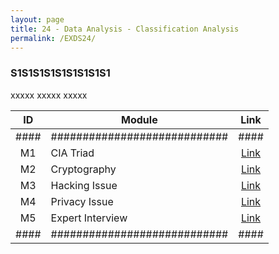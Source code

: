 ```yaml
---
layout: page
title: 24 - Data Analysis - Classification Analysis
permalink: /EXDS24/
---
```


<h3>S1S1S1S1S1S1S1S1S1</h3>

xxxxx xxxxx xxxxx

| ID | Module                     |Link|
|:--:|----------------------------|:--:|
|####|############################|####|
| M1 | CIA Triad                  |[Link](/03-MSDS-Courses/MSDS20/M1/)|
| M2 | Cryptography               |[Link](/03-MSDS-Courses/MSDS20/M2/)|
| M3 | Hacking Issue              |[Link](/03-MSDS-Courses/MSDS20/M3/)|
| M4 | Privacy Issue              |[Link](/03-MSDS-Courses/MSDS20/M4/)|
| M5 | Expert Interview           |[Link](/03-MSDS-Courses/MSDS20/M5/)|
|####|############################|####|

